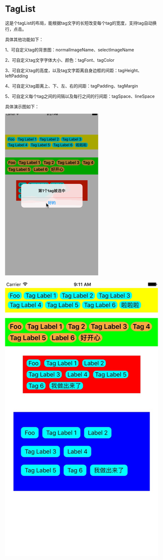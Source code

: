 # TagList

这是个tagList的布局，能根据tag文字的长短改变每个tag的宽度，支持tag自动换行，点击。

具体其他功能如下：

1、可自定义tag的背景图：normalImageName、selectImageName

2、可自定义tag文字字体大小、颜色：tagFont、tagColor

3、可自定义tag的高度，以及tag文字距离自身边框的间距：tagHeight、leftPadding

4、可自定义tag距离上、下、左、右的间距：tagPadding、tagMargin

5、可自定义每个tag之间的间隔以及每行之间的行间距：tagSpace、lineSpace


具体演示图如下：

![abc](https://github.com/MarsCWD/TagList/blob/master/TagList/Picture/tagList.gif) 

![abc](https://github.com/MarsCWD/TagList/blob/master/TagList/Picture/效果图.png)
